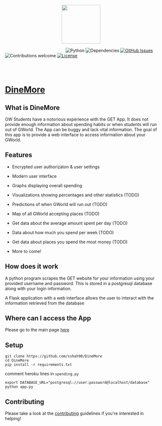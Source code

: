 <p align="center"><img src="https://raw.githubusercontent.com/sshah98/DineMore/master/static/assets/images/dinemorelogo.ico?token=AbbsaoL7ao1dITPyAqjcwrZpm9F6vwGHks5bROPvwA%3D%3D" width="128px"><p>

&nbsp;&nbsp;&nbsp;&nbsp;&nbsp;&nbsp;&nbsp;&nbsp;&nbsp;&nbsp;&nbsp;&nbsp;&nbsp;&nbsp;&nbsp;&nbsp;&nbsp;&nbsp;&nbsp;&nbsp;&nbsp;&nbsp;&nbsp;&nbsp;&nbsp;&nbsp;&nbsp;&nbsp;&nbsp;&nbsp;&nbsp;&nbsp;&nbsp;&nbsp;&nbsp;&nbsp;&nbsp;&nbsp;
&nbsp;&nbsp;&nbsp;&nbsp;&nbsp;&nbsp;&nbsp;&nbsp;&nbsp;&nbsp;&nbsp;
![Python](https://img.shields.io/badge/python-v3.6-blue.svg)
![Dependencies](https://img.shields.io/badge/dependencies-up%20to%20date-brightgreen.svg)
[![GitHub Issues](https://img.shields.io/github/issues/anfederico/flaskex.svg)](https://github.com/sshah98/DineMore/issues)
![Contributions welcome](https://img.shields.io/badge/contributions-welcome-orange.svg)
[![License](https://img.shields.io/badge/license-MIT-blue.svg)](https://opensource.org/licenses/MIT)

<br><br>

# [DineMore](https://dinemore.herokuapp.com)



## What is DineMore

GW Students have a notorious experience with the GET App. It does not provide enough information about spending habits or when students will run out of GWorld. The App can be buggy and lack vital information. The goal of this app is to provide a web interface to access information about your GWorld.

## Features

-   Encrypted user authorizaton & user settings
-   Modern user interface
-   Graphs displaying overall spending
-   Visualizations showing percentages and other statistics (TODO)
-   Predictions of when GWorld will run out (TODO)
-   Map of all GWorld accepting places (TODO)
-   Get data about the average amount spent per day (TODO)
-   Data about how much you spend per week (TODO)
-   Get data about places you spend the most money (TODO)

-   More to come!

## How does it work

A python program scrapes the GET website for your information using your provided username and password. This is stored in a postgresql database along with your login information. 

A Flask application with a web interface allows the user to interact with the information retrieved from the database

## Where can I access the App

Please go to the main page [here](https://dinemore.herokuapp.com/)

## Setup

    git clone https://github.com/sshah98/DineMore
    cd DineMore
    pip install -r requirements.txt

comment heroku lines in `spending.py`

    export DATABASE_URL="postgresql://user:password@localhost/database"
    python app.py

## Contributing

Please take a look at the [contributing](https://github.com/sshah98/DineMore/blob/master/CONTRIBUTING.md) guidelines if you're interested in helping!

